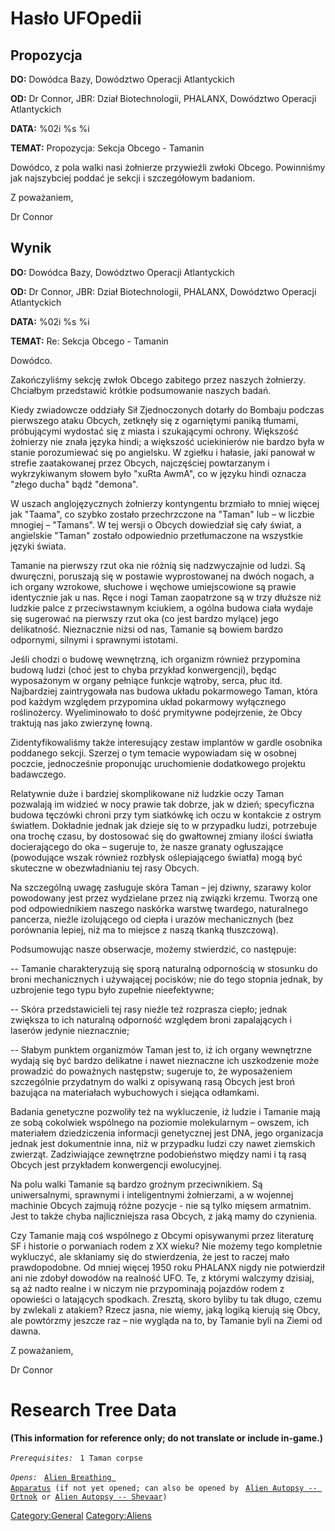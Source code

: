 # Hasło UFOpedii

## Propozycja

**DO:** Dowódca Bazy, Dowództwo Operacji Atlantyckich

**OD:** Dr Connor, JBR: Dział Biotechnologii, PHALANX, Dowództwo
Operacji Atlantyckich

**DATA:** %02i %s %i

**TEMAT:** Propozycja: Sekcja Obcego - Tamanin

Dowódco, z pola walki nasi żołnierze przywieźli zwłoki Obcego.
Powinniśmy jak najszybciej poddać je sekcji i szczegółowym badaniom.

Z poważaniem,

Dr Connor

## Wynik

**DO:** Dowódca Bazy, Dowództwo Operacji Atlantyckich

**OD:** Dr Connor, JBR: Dział Biotechnologii, PHALANX, Dowództwo
Operacji Atlantyckich

**DATA:** %02i %s %i

**TEMAT:** Re: Sekcja Obcego - Tamanin

Dowódco.

Zakończyliśmy sekcję zwłok Obcego zabitego przez naszych żołnierzy.
Chciałbym przedstawić krótkie podsumowanie naszych badań.

Kiedy zwiadowcze oddziały Sił Zjednoczonych dotarły do Bombaju podczas
pierwszego ataku Obcych, zetknęły się z ogarniętymi paniką tłumami,
próbującymi wydostać się z miasta i szukającymi ochrony. Większość
żołnierzy nie znała języka hindi; a większość uciekinierów nie bardzo
była w stanie porozumiewać się po angielsku. W zgiełku i hałasie, jaki
panował w strefie zaatakowanej przez Obcych, najczęściej powtarzanym i
wykrzykiwanym słowem było "xuRta AwmA", co w języku hindi oznacza "złego
ducha" bądź "demona".

W uszach anglojęzycznych żołnierzy kontyngentu brzmiało to mniej więcej
jak "Taama", co szybko zostało przechrzczone na "Taman" lub – w liczbie
mnogiej – "Tamans". W tej wersji o Obcych dowiedział się cały świat, a
angielskie "Taman" zostało odpowiednio przetłumaczone na wszystkie
języki świata.

Tamanie na pierwszy rzut oka nie różnią się nadzwyczajnie od ludzi. Są
dwuręczni, poruszają się w postawie wyprostowanej na dwóch nogach, a ich
organy wzrokowe, słuchowe i węchowe umiejscowione są prawie identycznie
jak u nas. Ręce i nogi Taman zaopatrzone są w trzy dłuższe niż ludzkie
palce z przeciwstawnym kciukiem, a ogólna budowa ciała wydaje się
sugerować na pierwszy rzut oka (co jest bardzo mylące) jego delikatność.
Nieznacznie niżsi od nas, Tamanie są bowiem bardzo odpornymi, silnymi i
sprawnymi istotami.

Jeśli chodzi o budowę wewnętrzną, ich organizm również przypomina budową
ludzi (choć jest to chyba przykład konwergencji), będąc wyposażonym w
organy pełniące funkcje wątroby, serca, płuc itd. Najbardziej
zaintrygowała nas budowa układu pokarmowego Taman, która pod każdym
względem przypomina układ pokarmowy wyłącznego roślinożercy.
Wyeliminowało to dość prymitywne podejrzenie, że Obcy traktują nas jako
zwierzynę łowną.

Zidentyfikowaliśmy także interesujący zestaw implantów w gardle osobnika
poddanego sekcji. Szerzej o tym temacie wypowiadam się w osobnej
poczcie, jednocześnie proponując uruchomienie dodatkowego projektu
badawczego.

Relatywnie duże i bardziej skomplikowane niż ludzkie oczy Taman
pozwalają im widzieć w nocy prawie tak dobrze, jak w dzień; specyficzna
budowa tęczówki chroni przy tym siatkówkę ich oczu w kontakcie z ostrym
światłem. Dokładnie jednak jak dzieje się to w przypadku ludzi,
potrzebuje ona trochę czasu, by dostosować się do gwałtownej zmiany
ilości światła docierającego do oka – sugeruje to, że nasze granaty
ogłuszające (powodujące wszak również rozbłysk oślepiającego światła)
mogą być skuteczne w obezwładnianiu tej rasy Obcych.

Na szczególną uwagę zasługuje skóra Taman – jej dziwny, szarawy kolor
powodowany jest przez wydzielane przez nią związki krzemu. Tworzą one
pod odpowiednikiem naszego naskórka warstwę twardego, naturalnego
pancerza, nieźle izolującego od ciepła i urazów mechanicznych (bez
porównania lepiej, niż ma to miejsce z naszą tkanką tłuszczową).

Podsumowując nasze obserwacje, możemy stwierdzić, co następuje:

-- Tamanie charakteryzują się sporą naturalną odpornością w stosunku do
broni mechanicznych i używającej pocisków; nie do tego stopnia jednak,
by uzbrojenie tego typu było zupełnie nieefektywne;

-- Skóra przedstawicieli tej rasy nieźle też rozprasza ciepło; jednak
zwiększa to ich naturalną odporność względem broni zapalających i
laserów jedynie nieznacznie;

-- Słabym punktem organizmów Taman jest to, iż ich organy wewnętrzne
wydają się być bardzo delikatne i nawet nieznaczne ich uszkodzenie może
prowadzić do poważnych następstw; sugeruje to, że wyposażeniem
szczególnie przydatnym do walki z opisywaną rasą Obcych jest broń
bazująca na materiałach wybuchowych i siejąca odłamkami.

Badania genetyczne pozwoliły też na wykluczenie, iż ludzie i Tamanie
mają ze sobą cokolwiek wspólnego na poziomie molekularnym – owszem, ich
materiałem dziedziczenia informacji genetycznej jest DNA, jego
organizacja jednak jest dokumentnie inna, niż w przypadku ludzi czy
nawet ziemskich zwierząt. Zadziwiające zewnętrzne podobieństwo między
nami i tą rasą Obcych jest przykładem konwergencji ewolucyjnej.

Na polu walki Tamanie są bardzo groźnym przeciwnikiem. Są uniwersalnymi,
sprawnymi i inteligentnymi żołnierzami, a w wojennej machinie Obcych
zajmują różne pozycje - nie są tylko mięsem armatnim. Jest to także
chyba najliczniejsza rasa Obcych, z jaką mamy do czynienia.

Czy Tamanie mają coś wspólnego z Obcymi opisywanymi przez literaturę SF
i historie o porwaniach rodem z XX wieku? Nie możemy tego kompletnie
wykluczyć, ale skłaniamy się do stwierdzenia, że jest to raczej mało
prawdopodobne. Od mniej więcej 1950 roku PHALANX nigdy nie potwierdził
ani nie zdobył dowodów na realność UFO. Te, z którymi walczymy dzisiaj,
są aż nadto realne i w niczym nie przypominają pojazdów rodem z
opowieści o latających spodkach. Zresztą, skoro byliby tu tak długo,
czemu by zwlekali z atakiem? Rzecz jasna, nie wiemy, jaką logiką kierują
się Obcy, ale powtórzmy jeszcze raz – nie wygląda na to, by Tamanie byli
na Ziemi od dawna.

Z poważaniem,

Dr Connor

# Research Tree Data

**(This information for reference only; do not translate or include
in-game.)**

*`Prerequisites:`*
` 1 Taman corpse`

*`Opens:`*
` `[`Alien Breathing Apparatus`](Research/Alien_Breathing_Apparatus "wikilink")` (if not yet opened; can also be opened by`
` `[`Alien Autopsy -- Ortnok`](Aliens/Ortnok "wikilink")` or `[`Alien Autopsy -- Shevaar`](Aliens/Shevaar "wikilink")`)`

[Category:General](Category:General "wikilink")
[Category:Aliens](Category:Aliens "wikilink")